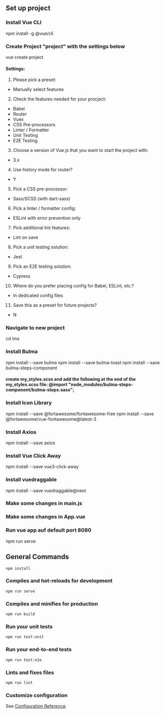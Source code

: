 ## Set up project

### Install Vue CLI
npm install -g @vue/cli

### Create Project "project" with the settings below
vue create project

#### Settings:
1) Please pick a preset:
- Manually select features
2) Check the features needed for your procject:
- Babel
- Router
- Vuex
- CSS Pre-processors
- Linter / Formatter
- Unit Testing
- E2E Testing
3) Choose a version of Vue.js that you want to start the project with:
- 3.x
4) Use history mode for router?
- Y
5)  Pick a CSS pre-processor:
- Sass/SCSS (with dart-sass)
6) Pick a linter / formatter config:
- ESLint with error prevention only
7) Pick additional lint features:
- Lint on save
8) Pick a unit testing solution:
- Jest
9)  Pick an E2E testing solution:
-  Cypress
10)  Where do you prefer placing config for Babel, ESLint, etc.?
- In dedicated config files
11)  Save this as a preset for future projects?
- N

### Navigate to new project
cd lms

### Install Bulma
npm install --save bulma
npm install --save bulma-toast
npm install --save bulma-steps-component

#### create my_styles.scss and add the following at the end of the my_styles.scss file: @import "node_modules/bulma-steps-component/bulma-steps.sass";

### Install Icon Library
npm install --save @fortawesome/fontawesome-free
npm install --save @fortawesome/vue-fontawesome@latest-3

### Install Axios
npm install --save axios

### Install Vue Click Away
npm install --save vue3-click-away

### Install vuedraggable
npm install --save vuedraggable@next


### Make some changes in main.js

### Make some changes in App.vue

### Run vue app auf default port 8080
npm run serve






## General Commands
```
npm install
```

### Compiles and hot-reloads for development
```
npm run serve
```

### Compiles and minifies for production
```
npm run build
```

### Run your unit tests
```
npm run test:unit
```

### Run your end-to-end tests
```
npm run test:e2e
```

### Lints and fixes files
```
npm run lint
```

### Customize configuration
See [Configuration Reference](https://cli.vuejs.org/config/).
